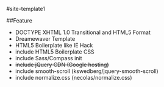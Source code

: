 #site-template1

##Feature

- DOCTYPE XHTML 1.0 Transitional and HTML5 Format
- Dreamewaver Template
- HTML5 Boilerplate like IE Hack
- include HTML5 Boilerplate CSS
- include Sass/Compass init
- <s>include jQuery CDN (Google hosting)</s>
- include smooth-scroll (kswedberg/jquery-smooth-scroll)
- include normalize.css (necolas/normalize.css)
